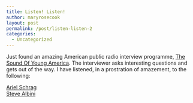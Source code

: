 ```yaml
---
title: Listen! Listen!
author: maryrosecook
layout: post
permalink: /post/listen-listen-2
categories:
  - Uncategorized
---
```

Just found an amazing American public radio interview programme, [The Sound Of Young America][1]. The interviewer asks interesting questions and gets out of the way. I have listened, in a prostration of amazement, to the following:

[Ariel Schrag][2]  
[Steve Albini][3]

 [1]: http://www.maximumfun.org/
 [2]: http://www.maximumfun.org/blog/2008/06/podcast-ariel-schrag-cartoonist-and.html
 [3]: http://www.maximumfun.org/blog/2007/12/podcast-live-in-chicago-steve-albini.html
